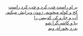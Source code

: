 <div dir="rtl">
  <a target="_blank" href="/bidiview.html">بر او راست چپ کرد و چپ کرد راست</a><br>
  <a target="_blank" href="/ltr.html">کج و کوله میخونم، رَوون ویرایش میکنم.</a><br>
  <a target="_blank" href="/clean-that-mess.html">آب و جارو کن کدبیس را</a><br>
  <a target="_blank" href="/bia-tiling.html">بیا و کاشی‌گرا شو</a><br>
  <a target="_blank" href="/vim.html">بدرد بخورای ویم</a><br>
</div>
